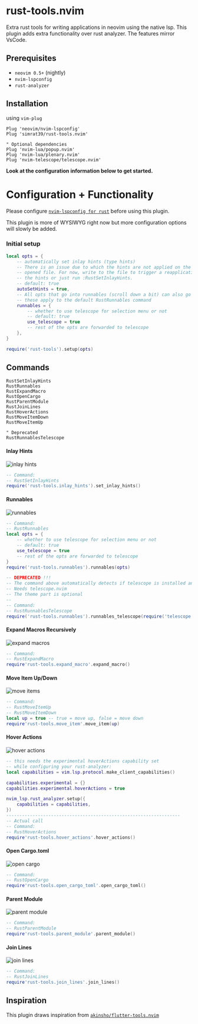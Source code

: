 # rust-tools.nvim
Extra rust tools for writing applications in neovim using the native lsp.
This plugin adds extra functionality over rust analyzer. The features mirror VsCode.

## Prerequisites

- `neovim 0.5+` (nightly)
- `nvim-lspconfig`
- `rust-analyzer`

## Installation

using `vim-plug`

```vim
Plug 'neovim/nvim-lspconfig'
Plug 'simrat39/rust-tools.nvim'

" Optional dependencies
Plug 'nvim-lua/popup.nvim'
Plug 'nvim-lua/plenary.nvim'
Plug 'nvim-telescope/telescope.nvim'
```
<b>Look at the configuration information below to get started.</b>

# Configuration + Functionality

Please configure [`nvim-lspconfig for rust`](https://github.com/neovim/nvim-lspconfig/blob/master/CONFIG.md#rust_analyzer) before using this plugin.

This plugin is more of WYSIWYG right now but more configuration options will slowly be added.

### Initial setup
```lua
local opts = {
    -- automatically set inlay hints (type hints)
    -- There is an issue due to which the hints are not applied on the first
    -- opened file. For now, write to the file to trigger a reapplication of
    -- the hints or just run :RustSetInlayHints.
    -- default: true
    autoSetHints = true,
    -- All opts that go into runnables (scroll down a bit) can also go here,
    -- these apply to the default RustRunnables command
    runnables = {
        -- whether to use telescope for selection menu or not
        -- default: true
        use_telescope = true
        -- rest of the opts are forwarded to telescope
    },
}

require('rust-tools').setup(opts)
```

## Commands
```vim
RustSetInlayHints
RustRunnables
RustExpandMacro
RustOpenCargo 
RustParentModule
RustJoinLines
RustHoverActions
RustMoveItemDown
RustMoveItemUp

" Deprecated
RustRunnablesTelescope
```

#### Inlay Hints
![inlay hints](./images/inlay_hints.png)
```lua
-- Command:
-- RustSetInlayHints
require('rust-tools.inlay_hints').set_inlay_hints()
```

#### Runnables
![runnables](./images/runnables.gif)
```lua
-- Command:
-- RustRunnables
local opts = {
    -- whether to use telescope for selection menu or not
    -- default: true
    use_telescope = true
    -- rest of the opts are forwarded to telescope
}
require('rust-tools.runnables').runnables(opts)

-- DEPRECATED !!!
-- The command above automatically detects if telescope is installed and uses that by default
-- Needs telescope.nvim
-- The theme part is optional
--
-- Command:
-- RustRunnablesTelescope
require('rust-tools.runnables').runnables_telescope(require('telescope.themes').get_dropdown({}))
```
#### Expand Macros Recursively 
![expand macros](./images/expand_macros_recursively.gif)
```lua
-- Command:
-- RustExpandMacro  
require'rust-tools.expand_macro'.expand_macro()
```

#### Move Item Up/Down
![move items](./images/move_item.gif)
```lua
-- Command:
-- RustMoveItemUp    
-- RustMoveItemDown    
local up = true -- true = move up, false = move down
require'rust-tools.move_item'.move_item(up)
```

#### Hover Actions
![hover actions](./images/hover_actions.gif)
```lua
-- this needs the experimental hoverActions capability set
-- while configuring your rust-analyzer:
local capabilities = vim.lsp.protocol.make_client_capabilities()

capabilities.experimental = {}
capabilities.experimental.hoverActions = true

nvim_lsp.rust_analyzer.setup({
    capabilities = capabilities,
})
------------------------------------------------------------------
-- Actual call
-- Command:
-- RustHoverActions 
require'rust-tools.hover_actions'.hover_actions()
```

#### Open Cargo.toml
![open cargo](./images/open_cargo_toml.gif)
```lua
-- Command:
-- RustOpenCargo
require'rust-tools.open_cargo_toml'.open_cargo_toml()
```

#### Parent Module
![parent module](./images/parent_module.gif)
```lua
-- Command:
-- RustParentModule 
require'rust-tools.parent_module'.parent_module()
```

#### Join Lines
![join lines](./images/join_lines.gif)
```lua
-- Command:
-- RustJoinLines  
require'rust-tools.join_lines'.join_lines()
```

## Inspiration

This plugin draws inspiration from [`akinsho/flutter-tools.nvim`](https://github.com/akinsho/flutter-tools.nvim)